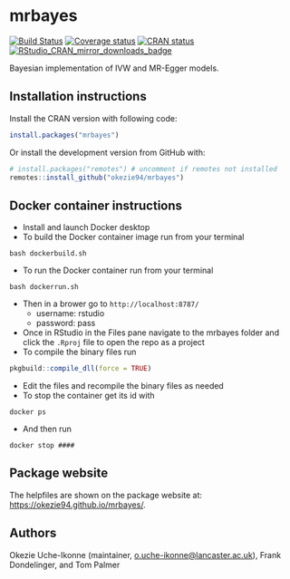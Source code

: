# mrbayes

[![Build Status](https://github.com/okezie94/mrbayes/workflows/R-CMD-check/badge.svg)](https://github.com/okezie94/mrbayes/actions?workflow=R-CMD-check)
[![Coverage status](https://codecov.io/gh/okezie94/mrbayes/branch/master/graph/badge.svg)](https://codecov.io/github/okezie94/mrbayes?branch=master)
[![CRAN status](https://www.r-pkg.org/badges/version/mrbayes)](https://cran.r-project.org/package=mrbayes)
[![RStudio_CRAN_mirror_downloads_badge](http://cranlogs.r-pkg.org/badges/grand-total/mrbayes?color=blue)](https://CRAN.R-project.org/package=mrbayes)

Bayesian implementation of IVW and MR-Egger models.


## Installation instructions
 
Install the CRAN version with following code:
``` r
install.packages("mrbayes")
``` 

Or install the development version from GitHub with:
 
``` r
# install.packages("remotes") # uncomment if remotes not installed
remotes::install_github("okezie94/mrbayes")
```

## Docker container instructions

* Install and launch Docker desktop
* To build the Docker container image run from your terminal
```
bash dockerbuild.sh
```
* To run the Docker container run from your terminal
```
bash dockerrun.sh
```
* Then in a brower go to `http://localhost:8787/`
  * username: rstudio
  * password: pass
* Once in RStudio in the Files pane navigate to the mrbayes folder and click the `.Rproj` file to open the repo as a project
* To compile the binary files run
```r
pkgbuild::compile_dll(force = TRUE)
```
* Edit the files and recompile the binary files as needed
* To stop the container get its id with
```
docker ps
```
* And then run
```
docker stop ####
```

## Package website

The helpfiles are shown on the package website at: <https://okezie94.github.io/mrbayes/>.

## Authors
Okezie Uche-Ikonne (maintainer, o.uche-ikonne@lancaster.ac.uk), Frank Dondelinger, and Tom Palmer
